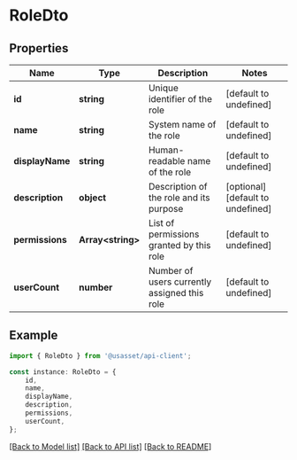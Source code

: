 # RoleDto


## Properties

Name | Type | Description | Notes
------------ | ------------- | ------------- | -------------
**id** | **string** | Unique identifier of the role | [default to undefined]
**name** | **string** | System name of the role | [default to undefined]
**displayName** | **string** | Human-readable name of the role | [default to undefined]
**description** | **object** | Description of the role and its purpose | [optional] [default to undefined]
**permissions** | **Array&lt;string&gt;** | List of permissions granted by this role | [default to undefined]
**userCount** | **number** | Number of users currently assigned this role | [default to undefined]

## Example

```typescript
import { RoleDto } from '@usasset/api-client';

const instance: RoleDto = {
    id,
    name,
    displayName,
    description,
    permissions,
    userCount,
};
```

[[Back to Model list]](../README.md#documentation-for-models) [[Back to API list]](../README.md#documentation-for-api-endpoints) [[Back to README]](../README.md)
